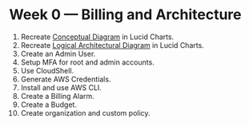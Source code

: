 # Week 0 — Billing and Architecture
1. Recreate [Conceptual Diagram](https://lucid.app/lucidchart/6fb9684a-1b37-43ef-a0be-7f66834f5ec1/edit?viewport_loc=-249%2C-409%2C2068%2C1151%2C0_0&invitationId=inv_470699cf-291b-4e8f-bcd8-813bd0a5f5dc) in Lucid Charts.
2. Recreate [Logical Architectural Diagram](https://lucid.app/lucidchart/7583e00d-6680-4c08-8709-13f24edec962/edit?view_items=ZXRzIbKoRxbC&invitationId=inv_689ed604-c16c-4b02-84b1-7e95d9bcccde) in Lucid Charts.
3. Create an Admin User.
4. Setup MFA for root and admin accounts.
5. Use CloudShell.
6. Generate AWS Credentials.
7. Install and use AWS CLI.
8. Create a Billing Alarm.
9. Create a Budget.
10. Create organization and custom policy.